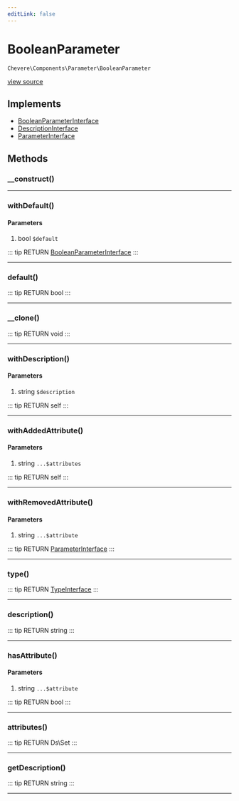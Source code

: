 ```yaml
---
editLink: false
---
```


# BooleanParameter

`Chevere\Components\Parameter\BooleanParameter`

[view source](https://github.com/chevere/chevere/blob/master/src/Chevere/Components/Parameter/BooleanParameter.php)

## Implements

- [BooleanParameterInterface](../../Interfaces/Parameter/BooleanParameterInterface.md)
- [DescriptionInterface](../../Interfaces/Common/DescriptionInterface.md)
- [ParameterInterface](../../Interfaces/Parameter/ParameterInterface.md)

## Methods

### __construct()

---

### withDefault()

#### Parameters

1. bool `$default`

::: tip RETURN
[BooleanParameterInterface](../../Interfaces/Parameter/BooleanParameterInterface.md)
:::

---

### default()

::: tip RETURN
bool
:::

---

### __clone()

::: tip RETURN
void
:::

---

### withDescription()

#### Parameters

1. string `$description`

::: tip RETURN
self
:::

---

### withAddedAttribute()

#### Parameters

1. string `...$attributes`

::: tip RETURN
self
:::

---

### withRemovedAttribute()

#### Parameters

1. string `...$attribute`

::: tip RETURN
[ParameterInterface](../../Interfaces/Parameter/ParameterInterface.md)
:::

---

### type()

::: tip RETURN
[TypeInterface](../../Interfaces/Type/TypeInterface.md)
:::

---

### description()

::: tip RETURN
string
:::

---

### hasAttribute()

#### Parameters

1. string `...$attribute`

::: tip RETURN
bool
:::

---

### attributes()

::: tip RETURN
Ds\Set
:::

---

### getDescription()

::: tip RETURN
string
:::

---
